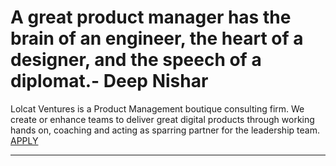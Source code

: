#  A great product manager has the brain of an engineer, the heart of a designer, and the speech of a diplomat.- Deep Nishar

Lolcat Ventures is a Product Management boutique consulting firm. We create or enhance teams to deliver great digital products through working hands on, coaching and acting as sparring partner for the leadership team. [APPLY](https://lolcatvc.typeform.com/to/BN5gco)

---

